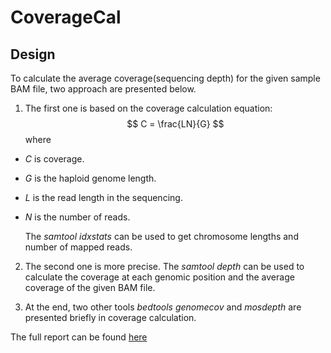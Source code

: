 # CoverageCal

## Design  

To calculate the average coverage(sequencing depth) for the given sample BAM file, two approach are presented below.  

1. The first one is based on the coverage calculation equation:   
$$ C = \frac{LN}{G} $$
where 
 - $C$ is coverage.  
 - $G$ is the haploid genome length. 
 - $L$ is the read length in the sequencing. 
 - $N$ is the number of reads. 

    The *samtool idxstats* can be used to get chromosome lengths and number of mapped reads.

2. The second one is more precise. The *samtool depth* can be used to calculate the coverage at each genomic position and the average coverage of the given BAM file.  

3. At the end, two other tools *bedtools genomecov* and *mosdepth* are presented briefly in coverage calculation.

The full report can be found [here](https://github.com/qj009/CoverageCal/blob/main/Coverage_Calulation.Rmd)
